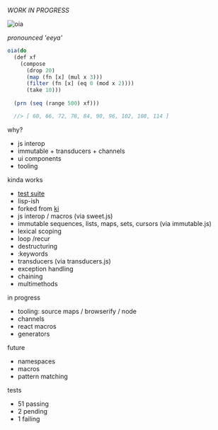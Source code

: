 *WORK IN PROGRESS*


![oia](http://i.imgur.com/ZDqVxDn.png)

*pronounced 'eeya'*
```js
oia(do 
  (def xf 
    (compose 
      (drop 20)
      (map (fn [x] (mul x 3))) 
      (filter (fn [x] (eq 0 (mod x 2)))) 
      (take 10)))
  
  (prn (seq (range 500) xf)))

  //> [ 60, 66, 72, 78, 84, 90, 96, 102, 108, 114 ]
```

why? 

- js interop
- immutable + transducers + channels 
- ui components
- tooling

kinda works
- [test suite](https://github.com/threepointone/oic/blob/master/tests.js)
- lisp-ish
- forked from [ki](http://ki-lang.org)
- js interop / macros (via sweet.js)
- immutable sequences, lists, maps, sets, cursors (via immutable.js)
- lexical scoping
- loop /recur
- destructuring 
- :keywords
- transducers (via transducers.js)
- exception handling 
- chaining 
- multimethods

in progress 

- tooling: source maps / browserify / node 
- channels
- react macros 
- generators


future
- namespaces
- macros
- pattern matching 

tests

- 51 passing
- 2 pending
- 1 failing
